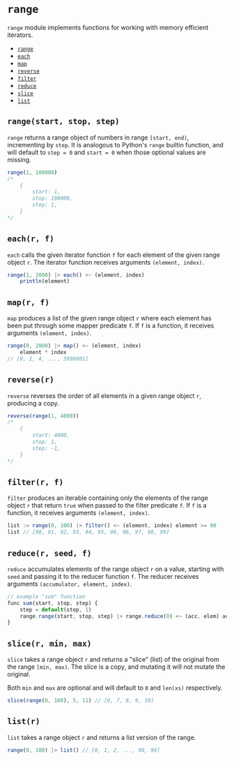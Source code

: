 # `range`
`range` module implements functions for working with memory efficient iterators.

 - [`range`](#rangestart-stop-step)
 - [`each`](#eachr-f)
 - [`map`](#mapr-f)
 - [`reverse`](#reverser)
 - [`filter`](#filterr-f)
 - [`reduce`](#reducer-seed-f)
 - [`slice`](#slicer-min-max)
 - [`list`](#listr)

## `range(start, stop, step)`
`range` returns a range object of numbers in range `[start, end)`, incrementing by `step`.
It is analogous to Python's `range` builtin function, and will default to `step = 0` and `start = 0` when those optional values are missing.
```js
range(1, 100000)
/*
    {
        start: 1,
        stop: 100000,
        step: 1,
    }
*/
```

## `each(r, f)`
`each` calls the given iterator function `f` for each element of the given range object `r`.
The iterator function receives arguments `(element, index)`.
```js
range(1, 2000) |> each() <~ (element, index)
    println(element)
```

## `map(r, f)`
`map` produces a list of the given range object `r` where each element has been put through some mapper predicate `f`.
If `f` is a function, it receives arguments `(element, index)`.
```js
range(0, 2000) |> map() <~ (element, index)
    element * index
// [0, 1, 4, ..., 3996001]
```

## `reverse(r)`
`reverse` reverses the order of all elements in a given range object `r`, producing a copy.
```js
reverse(range(1, 4000))
/*
    {
        start: 4000,
        stop: 1,
        step: -1,
    }
*/
```

## `filter(r, f)`
`filter` produces an iterable containing only the elements of the range object `r` that return `true` when passed to the filter predicate `f`.
If `f` is a function, it receives arguments `(element, index)`.
```js
list := range(0, 100) |> filter() <~ (element, index) element >= 90
list // [90, 91, 92, 93, 94, 95, 96, 96, 97, 98, 99]
```

## `reduce(r, seed, f)`
`reduce` accumulates elements of the range object `r` on a value, starting with `seed` and passing it to the reducer function `f`.
The reducer receives arguments `(accumulator, element, index)`.
```js
// example "sum" function
func sum(start, stop, step) {
    step = default(step, 1)
    range.range(start, stop, step) |> range.reduce(0) <~ (acc, elem) acc + elem
}
```

## `slice(r, min, max)`
`slice` takes a range object `r` and returns a "slice" (list) of the original from the range `[min, max)`.
The slice is a copy, and mutating it will not mutate the original.

Both `min` and `max` are optional and will default to `0` and `len(xs)` respectively.
```js
slice(range(0, 100), 5, 11) // [6, 7, 8, 9, 10]
```

## `list(r)`
`list` takes a range object `r` and returns a list version of the range.
```js
range(0, 100) |> list() // [0, 1, 2, ..., 98, 99]
```

